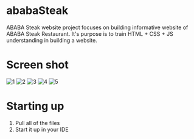 ﻿# ababaSteak
ABABA Steak website project focuses on building informative website of ABABA Steak Restaurant. It's purpose is to train HTML + CSS + JS understanding in building a website.

# Screen shot
![1](https://user-images.githubusercontent.com/75673604/169448165-5b12612b-2886-4cd4-9c6a-bce7a331f7f8.png)
![2](https://user-images.githubusercontent.com/75673604/169448174-16cb2af8-117a-4760-9a43-6bb8ccd24e11.png)
![3](https://user-images.githubusercontent.com/75673604/169448179-275b0a13-b807-4a16-a598-696b432bffb9.png)
![4](https://user-images.githubusercontent.com/75673604/169448184-b26d6eb2-53bd-4572-823a-6ccff41c8218.png)
![5](https://user-images.githubusercontent.com/75673604/169448186-64eb8fe7-2418-4e67-9ecb-7dd9d287802b.png)

# Starting up
1. Pull all of the files
2. Start it up in your IDE
